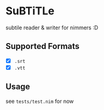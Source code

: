 # SuBTiTLe
subtile reader & writer for nimmers :D

## Supported Formats
* [x] `.srt`
* [x] `.vtt`

## Usage
see `tests/test.nim` for now
